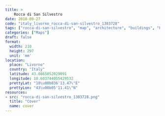 ```yaml
---
title: > 
    Rocca di San Silvestro
date: 2018-09-27
code: "italy_livorno_rocca-di-san-silvestro_1303728"
tags: ["rocca-di-san-silvestro", "map", "architecture", "buildings", "Livorno", "Italy"]
categories: ["Maps"]
draft: false
format:
  width: 210
  height: 297
  unit: 'mm'
location:
  place: "Livorno"
  country: "Italy"
  latitude: 43.0865052029091
  longitude: 10.603744055429532
  prettyLat: "10\u00b036'13.47\"E"
  prettyLon: "43\u00b05'11.41\"N"
resources:
- src: "rocca-di-san-silvestro_1303728.png"
  title: "Cover"
  name: cover
---
```

